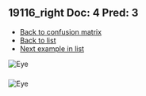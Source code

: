 ## 19116_right Doc: 4 Pred: 3
- [Back to confusion matrix](https://github.com/juliandewit/kaggle_retinopathy/blob/master/matrix.md)
- [Back to list](https://github.com/juliandewit/kaggle_retinopathy/blob/master/lists/43/list.md)
- [Next example in list](https://github.com/juliandewit/kaggle_retinopathy/blob/master/lists/43/19/1941_left.md)

![Eye](https://retinopaty.blob.core.windows.net/size1024/19116_right_4.jpeg)

### 

![Eye]()
